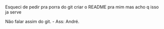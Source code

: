 Esqueci de pedir pra porra do git criar o README pra mim mas acho q isso ja serve

Não falar assim do git. - Ass: André.
# 
